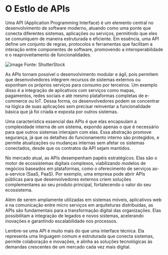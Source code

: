 # O Estlo de APIs

Uma API (Application Programming Interface) é um elemento central no desenvolvimento de software moderno, atuando como uma ponte que conecta diferentes sistemas, aplicações ou serviços, permitindo que eles se comuniquem de maneira estruturada e eficiente. Em essência, uma API define um conjunto de regras, protocolos e ferramentas que facilitam a interação entre componentes de software, promovendo a interoperabilidade e o reaproveitamento de funcionalidades.

![image](https://github.com/user-attachments/assets/c2b8c586-215d-45d1-9630-fa1717e4df35)
Fonte: ShutterStock

As APIs tornam possível o desenvolvimento modular e ágil, pois permitem que desenvolvedores integrem recursos de sistemas externos ou exponham os próprios serviços para consumo por terceiros. Um exemplo disso é a integração de aplicativos com serviços como mapas, pagamentos, redes sociais e até mesmo plataformas completas de e-commerce ou IoT. Dessa forma, os desenvolvedores podem se concentrar na lógica de suas aplicações sem precisar reinventar a funcionalidade básica que já foi criada e exposta por outros sistemas.

Uma característica essencial das APIs é que elas encapsulam a complexidade interna de um sistema, expondo apenas o que é necessário para que outros sistemas interajam com elas. Essa abstração promove segurança, já que os detalhes do funcionamento interno são protegidos, e permite atualizações ou mudanças internas sem afetar os sistemas conectados, desde que os contratos da API sejam mantidos.

No mercado atual, as APIs desempenham papéis estratégicos. Elas são o motor de ecossistemas digitais complexos, viabilizando modelos de negócios baseados em plataformas, como o oferecimento de serviços as-a-service (SaaS, PaaS). Por exemplo, uma empresa pode abrir APIs públicas para que desenvolvedores externos criem soluções complementares ao seu produto principal, fortalecendo o valor do seu ecossistema.

Além de serem amplamente utilizadas em sistemas móveis, aplicativos web e na comunicação entre micro serviços em arquiteturas distribuídas, as APIs são fundamentais para a transformação digital das organizações. Elas possibilitam a integração de legados e novos sistemas, acelerando inovações e garantindo escalabilidade nos processos.

Lembre-se uma API é muito mais do que uma interface técnica. Ela representa uma linguagem comum e estruturada que conecta sistemas, permite colaboração e inovações, e alinha as soluções tecnológicas às demandas crescentes de um mercado cada vez mais digital.
